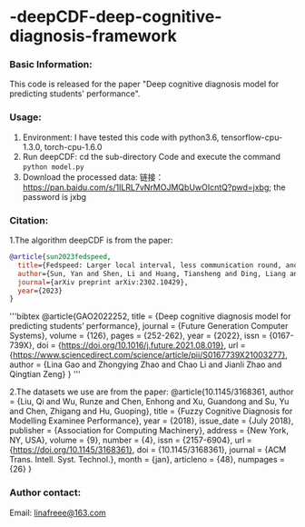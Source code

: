 # -deepCDF-deep-cognitive-diagnosis-framework
### Basic Information:
This code is released for the paper "Deep cognitive diagnosis model for predicting students' performance".


### Usage:
1. Environment: I have tested this code with python3.6, tensorflow-cpu-1.3.0, torch-cpu-1.6.0
2. Run deepCDF: cd the sub-directory Code and execute the command `python model.py`
3. Download the processed data: 链接：https://pan.baidu.com/s/1ILRL7vNrMOJMQbUwOIcntQ?pwd=jxbg; the password is jxbg

### Citation:
1.The algorithm deepCDF is from the paper:
```bibtex
@article{sun2023fedspeed,
  title={Fedspeed: Larger local interval, less communication round, and higher generalization accuracy},
  author={Sun, Yan and Shen, Li and Huang, Tiansheng and Ding, Liang and Tao, Dacheng},
  journal={arXiv preprint arXiv:2302.10429},
  year={2023}
}
```


'''bibtex
@article{GAO2022252,
title = {Deep cognitive diagnosis model for predicting students’ performance},
journal = {Future Generation Computer Systems},
volume = {126},
pages = {252-262},
year = {2022},
issn = {0167-739X},
doi = {https://doi.org/10.1016/j.future.2021.08.019},
url = {https://www.sciencedirect.com/science/article/pii/S0167739X21003277},
author = {Lina Gao and Zhongying Zhao and Chao Li and Jianli Zhao and Qingtian Zeng}
}
'''

2.The datasets we use are from the paper:
@article{10.1145/3168361,
author = {Liu, Qi and Wu, Runze and Chen, Enhong and Xu, Guandong and Su, Yu and Chen, Zhigang and Hu, Guoping},
title = {Fuzzy Cognitive Diagnosis for Modelling Examinee Performance},
year = {2018},
issue_date = {July 2018},
publisher = {Association for Computing Machinery},
address = {New York, NY, USA},
volume = {9},
number = {4},
issn = {2157-6904},
url = {https://doi.org/10.1145/3168361},
doi = {10.1145/3168361},
journal = {ACM Trans. Intell. Syst. Technol.},
month = {jan},
articleno = {48},
numpages = {26}
}


### Author contact:
Email: linafreee@163.com
